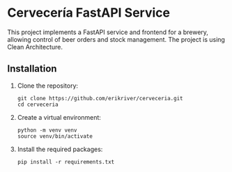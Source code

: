 # Cervecería FastAPI Service

This project implements a FastAPI service and frontend for a brewery, allowing control of beer orders and stock management. The project is using Clean Architecture.

## Installation

1. Clone the repository:
   ```
   git clone https://github.com/erikriver/cerveceria.git
   cd cerveceria
   ```

2. Create a virtual environment:
   ```
   python -m venv venv
   source venv/bin/activate
   ```

3. Install the required packages:
   ```
   pip install -r requirements.txt
   ```

